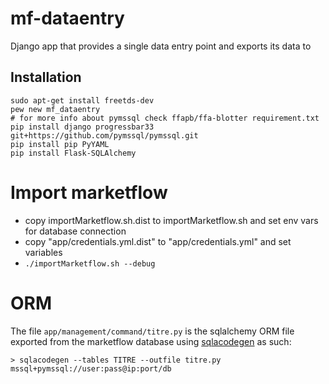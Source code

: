 # mf-dataentry
Django app that provides a single data entry point and exports its data to 

## Installation

```
sudo apt-get install freetds-dev
pew new mf_dataentry
# for more info about pymssql check ffapb/ffa-blotter requirement.txt
pip install django progressbar33 git+https://github.com/pymssql/pymssql.git
pip install pip PyYAML
pip install Flask-SQLAlchemy
```

# Import marketflow

- copy importMarketflow.sh.dist to importMarketflow.sh and set env vars for database connection
- copy "app/credentials.yml.dist" to "app/credentials.yml" and set variables
- `./importMarketflow.sh --debug`

# ORM

The file `app/management/command/titre.py` is the sqlalchemy ORM file
exported from the marketflow database using [sqlacodegen](https://pypi.python.org/pypi/sqlacodegen) as such:

    > sqlacodegen --tables TITRE --outfile titre.py mssql+pymssql://user:pass@ip:port/db
